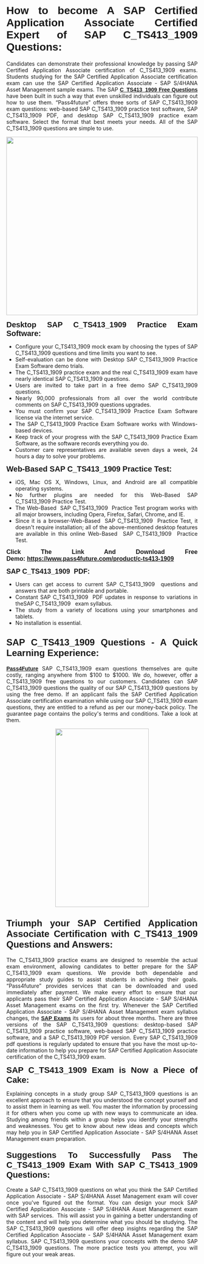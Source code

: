 <h1 style="text-align: justify;"><span style="font-family:Tahoma,Geneva,sans-serif;"><strong>How to become A SAP Certified Application Associate Certified Expert of SAP C_TS413_1909 Questions:</strong></span></h1>

<p style="text-align: justify;">Candidates can demonstrate their professional knowledge by passing SAP Certified Application Associate certification of C_TS413_1909 exams. Students studying for the SAP Certified Application Associate certification exam can use the SAP Certified Application Associate - SAP S/4HANA Asset Management sample exams. The SAP <a href="https://www.pass4future.com/questions/sap/c-ts413-1909" target="_blank"><span style="font-family:Tahoma,Geneva,sans-serif;"><strong>C_TS413_1909 Free Questions</strong></span></a> have been built in such a way that even unskilled individuals can figure out how to use them. “Pass4future” offers three sorts of SAP C_TS413_1909 exam questions: web-based SAP C_TS413_1909 practice test software, SAP C_TS413_1909 PDF, and desktop SAP C_TS413_1909 practice exam software. Select the format that best meets your needs. All of the SAP C_TS413_1909 questions are simple to use.</p>

<p style="text-align: justify;"><a href="https://www.pass4future.com/product/c-ts413-1909" target="_blank"><img alt="" src="https://lh3.googleusercontent.com/pw/AM-JKLU5_aushiRQbaoUdVonD_1om6esFnUm_j21jdeI1V3aesz_ETcO2Y8QVj0ZamD1vJ__MzXKNoh3XzzrDTXgudBuMwEatvdphNwcixeZDIncATvFdVanIchOfqVuIJHbWkG03KYMH2pwXnb7WaAnvI3g=w1818-h651-no" style="width: 100%; height: 470px;" /></a></p>

<p style="text-align: justify;"><strong><span style="font-family:Tahoma,Geneva,sans-serif;"><span style="font-size:20px;">Desktop SAP C_TS413_1909 Practice Exam Software:</span></span></strong></p>

<ul>
	<li style="text-align: justify;">Configure your C_TS413_1909 mock exam by choosing the types of SAP C_TS413_1909 questions and time limits you want to see.</li>
	<li style="text-align: justify;">Self-evaluation can be done with Desktop SAP C_TS413_1909 Practice Exam Software demo trials.</li>
	<li style="text-align: justify;">The C_TS413_1909 practice exam and the real C_TS413_1909 exam have nearly identical SAP C_TS413_1909 questions.</li>
	<li style="text-align: justify;">Users are invited to take part in a free demo SAP C_TS413_1909 questions.</li>
	<li style="text-align: justify;">Nearly 90,000 professionals from all over the world contribute comments on SAP C_TS413_1909 questions upgrades.</li>
	<li style="text-align: justify;">You must confirm your SAP C_TS413_1909 Practice Exam Software license via the internet service.</li>
	<li style="text-align: justify;">The SAP C_TS413_1909 Practice Exam Software works with Windows-based devices.</li>
	<li style="text-align: justify;">Keep track of your progress with the SAP C_TS413_1909 Practice Exam Software, as the software records everything you do.</li>
	<li style="text-align: justify;">Customer care representatives are available seven days a week, 24 hours a day to solve your problems.</li>
</ul>

<p style="text-align: justify;"><span style="font-family:Tahoma,Geneva,sans-serif;"><span style="font-size:20px;"><strong>Web-Based SAP C_TS413_1909 Practice Test:</strong></span></span></p>

<ul>
	<li style="text-align: justify;">iOS, Mac OS X, Windows, Linux, and Android are all compatible operating systems.</li>
	<li style="text-align: justify;">No further plugins are needed for this Web-Based SAP C_TS413_1909 Practice Test.</li>
	<li style="text-align: justify;">The Web-Based  SAP C_TS413_1909  Practice Test program works with all major browsers, including Opera, Firefox, Safari, Chrome, and IE.</li>
	<li style="text-align: justify;">Since it is a browser-Web-Based  SAP C_TS413_1909  Practice Test, it doesn't require installation; all of the above-mentioned desktop features are available in this online Web-Based  SAP C_TS413_1909  Practice Test.</li>
</ul>

<p style="text-align: justify;"><span style="font-family:Tahoma,Geneva,sans-serif;"><strong><span style="font-size:16px;">Click The Link And Download Free Demo: <a href="https://www.pass4future.com/product/c-ts413-1909" target="_blank">https://www.pass4future.com/product/c-ts413-1909</a></span></strong></span></p>

<p style="text-align: justify;"><span style="font-size:18px;"><span style="font-family:Tahoma,Geneva,sans-serif;"><strong>SAP C_TS413_1909  PDF:</strong></span></span></p>

<ul>
	<li style="text-align: justify;">Users can get access to current SAP C_TS413_1909  questions and answers that are both printable and portable.</li>
	<li style="text-align: justify;">Constant SAP C_TS413_1909  PDF updates in response to variations in theSAP C_TS413_1909   exam syllabus.</li>
	<li style="text-align: justify;">The study from a variety of locations using your smartphones and tablets.</li>
	<li style="text-align: justify;">No installation is essential.</li>
</ul>

<h2 style="text-align: justify;"><span style="font-family:Tahoma,Geneva,sans-serif;"><strong><span style="font-size:24px;">SAP C_TS413_1909 Questions - A Quick Learning Experience:</span></strong></span></h2>

<p style="text-align: justify;"><a href="https://www.pass4future.com/" target="_blank"><span style="font-family:Tahoma,Geneva,sans-serif;"><strong>Pass4Future</strong></span></a> SAP C_TS413_1909 exam questions themselves are quite costly, ranging anywhere from $100 to $1000. We do, however, offer a C_TS413_1909 free questions to our customers. Candidates can SAP C_TS413_1909 questions the quality of our SAP C_TS413_1909 questions by using the free demo. If an applicant fails the SAP Certified Application Associate certification examination while using our SAP C_TS413_1909 exam questions, they are entitled to a refund as per our money-back policy. The guarantee page contains the policy's terms and conditions. Take a look at them.</p>

<p style="text-align: center;"><a href="https://www.pass4future.com/product/c-ts413-1909" target="_blank"><img alt="" src="https://lh3.googleusercontent.com/pw/AM-JKLV3yUm3jiqqIo1xIsj1VJ_UeysYexQY-pRYO0rIFl3vg11QZioN-gzffpw2AfKqFynWuvoXOreWrWS0swpr4xmOSWfwII2jvatteuqrfxiWGFBSHPiZUCoi33jqeymK5dmu-0enyX6tayRCAMHw05jv=s943-no" style="width: 70%; height: 470px;" /></a></p>

<h2 style="text-align: justify;"><span style="font-family:Tahoma,Geneva,sans-serif;"><strong><span style="font-size:24px;">Triumph your SAP Certified Application Associate Certification with C_TS413_1909 Questions and Answers:</span></strong></span></h2>

<p style="text-align: justify;">The C_TS413_1909 practice exams are designed to resemble the actual exam environment, allowing candidates to better prepare for the SAP C_TS413_1909 exam questions. We provide both dependable and appropriate study guides to assist students in achieving their goals. “Pass4future” provides services that can be downloaded and used immediately after payment. We make every effort to ensure that our applicants pass their SAP Certified Application Associate - SAP S/4HANA Asset Management exams on the first try. Whenever the SAP Certified Application Associate - SAP S/4HANA Asset Management exam syllabus changes, the <a href="https://www.pass4future.com/sap" target="_blank"><span style="font-family:Tahoma,Geneva,sans-serif;"><strong>SAP Exams</strong></span></a> its users for about three months. There are three versions of the SAP C_TS413_1909 questions: desktop-based SAP C_TS413_1909 practice software, web-based SAP C_TS413_1909 practice software, and a SAP C_TS413_1909 PDF version. Every SAP C_TS413_1909 pdf questions is regularly updated to ensure that you have the most up-to-date information to help you prepare for SAP Certified Application Associate certification of the C_TS413_1909 exam.</p>

<p style="text-align: justify;"><strong><span style="font-family:Tahoma,Geneva,sans-serif;"><span style="font-size:22px;">SAP C_TS413_1909 Exam is Now a Piece of Cake:</span></span></strong></p>

<p style="text-align: justify;">Explaining concepts in a study group SAP C_TS413_1909 questions is an excellent approach to ensure that you understood the concept yourself and to assist them in learning as well. You master the information by processing it for others when you come up with new ways to communicate an idea. Studying among friends within a group helps you identify your strengths and weaknesses. You get to know about new ideas and concepts which may help you in SAP Certified Application Associate - SAP S/4HANA Asset Management exam preparation.</p>

<h3 style="text-align: justify;"><span style="font-family:Tahoma,Geneva,sans-serif;"><strong><span style="font-size:22px;">Suggestions To Successfully Pass The C_TS413_1909 Exam With SAP C_TS413_1909 Questions:</span></strong></span></h3>

<p style="text-align: justify;">Create a SAP C_TS413_1909 questions on what you think the SAP Certified Application Associate - SAP S/4HANA Asset Management exam will cover once you've figured out the format. You can design your mock SAP Certified Application Associate - SAP S/4HANA Asset Management exam with SAP services.  This will assist you in gaining a better understanding of the content and will help you determine what you should be studying. The SAP C_TS413_1909 questions will offer deep insights regarding the SAP Certified Application Associate - SAP S/4HANA Asset Management exam syllabus. SAP C_TS413_1909 questions your concepts with the demo SAP C_TS413_1909 questions. The more practice tests you attempt, you will figure out your weak areas.</p>
